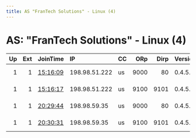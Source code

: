 ```yaml
---
title: AS "FranTech Solutions" - Linux (4)
---
```


# AS: "FranTech Solutions" - Linux (4)

|   Up |   Ext | JoinTime                                                                                            | IP            | CC   |   ORp |   Dirp | Version   | Contact                   | Nickname     |   eFamMembers |
|-----:|------:|:----------------------------------------------------------------------------------------------------|:--------------|:-----|------:|-------:|:----------|:--------------------------|:-------------|--------------:|
|    1 |     1 | [15:16:09](https://metrics.torproject.org/rs.html#details/E9D08E5A9FDEC252F29837409E307AEC0DCB2BE4) | 198.98.51.222 | us   |  9000 |     80 | 0.4.5.8   | Quetzalcoatl relays AT pr | Quetzalcoatl |            50 |
|    1 |     1 | [15:16:17](https://metrics.torproject.org/rs.html#details/305AD0AF362C5FF406FA1C228B2A2B2B774F0B78) | 198.98.51.222 | us   |  9100 |   9101 | 0.4.5.8   | Quetzalcoatl relays AT pr | Quetzalcoatl |            50 |
|    1 |     1 | [20:29:44](https://metrics.torproject.org/rs.html#details/9376A43695CBB66C256DCC87932EE885EA9AF5EC) | 198.98.59.35  | us   |  9000 |     80 | 0.4.5.8   | Quetzalcoatl relays AT pr | Quetzalcoatl |            58 |
|    1 |     1 | [20:30:31](https://metrics.torproject.org/rs.html#details/6E736FF4BA2845381A2FEE4DEE6CC565C5A7D781) | 198.98.59.35  | us   |  9100 |   9101 | 0.4.5.8   | Quetzalcoatl relays AT pr | Quetzalcoatl |            58 |
